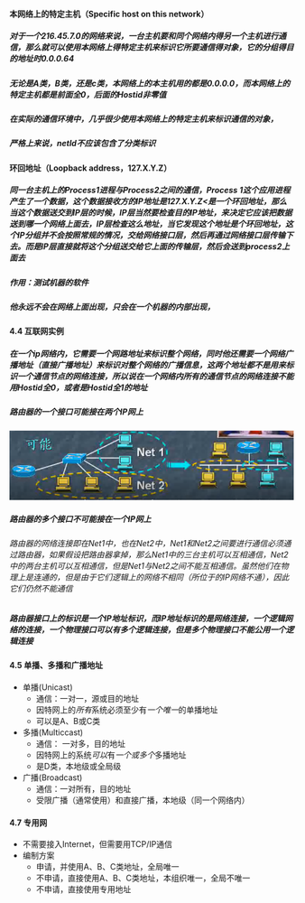 #### 本网络上的特定主机（Specific host on this network）

##### 对于一个216.45.7.0的网络来说，一台主机要和同个网络内得另一个主机进行通信，那么就可以使用本网络上得特定主机来标识它所要通信得对象，它的分组得目的地址时0.0.0.64

##### 无论是A类，B类，还是c类，本网络上的本主机用的都是0.0.0.0，而本网络上的特定主机都是前面全0，后面的Hostid非零值

##### 在实际的通信环境中，几乎很少使用本网络上的特定主机来标识通信的对象，

##### 严格上来说，netId不应该包含了分类标识

#### 环回地址（Loopback address，127.X.Y.Z）

##### 同一台主机上的Process1进程与Process2之间的通信，Process 1这个应用进程产生了一个数据，这个数据接收方的IP地址是127.X.Y.Z&lt;是一个环回地址，那么当这个数据送交到IP层的时候，IP层当然要检查目的IP地址，来决定它应该把数据送到哪一个网络上面去，IP层检查这么地址，当它发现这个地址是个环回地址，这个IP分组并不会按照常规的情况，交给网络接口层，然后再通过网络接口层传输下去。而是IP层直接就将这个分组送交给它上面的传输层，然后会送到process2上面去

##### 作用：测试机器的软件

##### 他永远不会在网络上面出现，只会在一个机器的内部出现，

#### 4.4 互联网实例

##### 在一个ip网络内，它需要一个网路地址来标识整个网络，同时他还需要一个网络广播地址（直接广播地址）来标识对整个网络的广播信息，这两个地址都不是用来标识一个通信节点的网络连接，所以说在一个网络内所有的通信节点的网络连接不能用Hostid全0，或者是Hostid全1的地址

##### 路由器的一个接口可能接在两个IP网上

![](/assets/18-5-19-1.png)

##### 路由器的多个接口不可能接在一个IP网上
###### 路由器的网络连接即在Net1中，也在Net2中，Net1和Net2之间要进行通信必须通过路由器，如果假设把路由器拿掉，那么Net1中的三台主机可以互相通信，Net2中的两台主机可以互相通信，但是Net1与Net2之间不能互相通信。虽然他们在物理上是连通的，但是由于它们逻辑上的网络不相同（所位于的IP网络不通），因此它们仍然不能通信

##### 路由器接口上的标识是一个IP地址标识，而IP地址标识的是网络连接，一个逻辑网络的连接，一个物理接口可以有多个逻辑连接，但是多个物理接口不能公用一个逻辑连接

#### 4.5 单播、多播和广播地址
* 单播(Unicast)
    * 通信：一对一，源或目的地址
    * 因特网上的*所有*系统必须至少有*一个唯一*的单播地址
    * 可以是A、B或C类
* 多播(Multiccast)
    * 通信： 一对多，目的地址
    * 因特网上的系统*可以*有*一个或多个*多播地址
    * 是D类，本地级或全局级
* 广播(Broadcast)
    * 通信：一对所有，目的地址
    * 受限广播（通常使用）和直接广播，本地级（同一个网络内）

#### 4.7 专用网
* 不需要接入Internet，但需要用TCP/IP通信
* 编制方案
    * 申请，并使用A、B、C类地址，全局唯一
    * 不申请，直接使用A、B、C类地址，本组织唯一，全局不唯一
    * 不申请，直接使用专用地址
